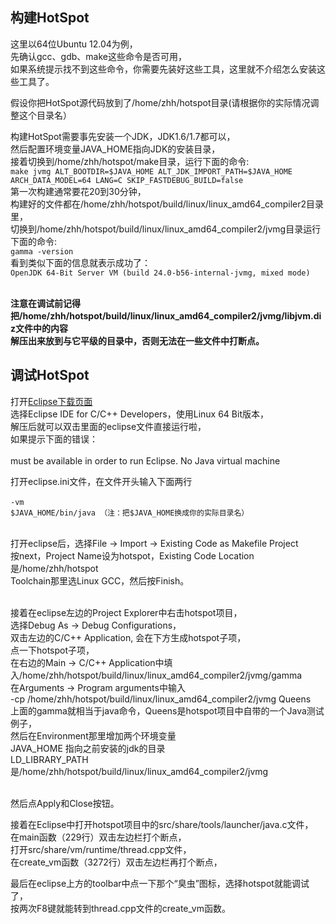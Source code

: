 ## 构建HotSpot

这里以64位Ubuntu 12.04为例，<br>
先确认gcc、gdb、make这些命令是否可用，<br>
如果系统提示找不到这些命令，你需要先装好这些工具，这里就不介绍怎么安装这些工具了。<br>

假设你把HotSpot源代码放到了/home/zhh/hotspot目录(请根据你的实际情况调整这个目录名）<br>

构建HotSpot需要事先安装一个JDK，JDK1.6/1.7都可以，<br>
然后配置环境变量JAVA_HOME指向JDK的安装目录，<br>
接着切换到/home/zhh/hotspot/make目录，运行下面的命令:<br>
    ```
make jvmg ALT_BOOTDIR=$JAVA_HOME ALT_JDK_IMPORT_PATH=$JAVA_HOME ARCH_DATA_MODEL=64 LANG=C SKIP_FASTDEBUG_BUILD=false
    ```
<br>
第一次构建通常要花20到30分钟，<br>
构建好的文件都在/home/zhh/hotspot/build/linux/linux_amd64_compiler2目录里，<br>
切换到/home/zhh/hotspot/build/linux/linux_amd64_compiler2/jvmg目录运行下面的命令:<br>
    ```
gamma -version
    ```
<br>
看到类似下面的信息就表示成功了：<br>
    ```
OpenJDK 64-Bit Server VM (build 24.0-b56-internal-jvmg, mixed mode)
    ```

<strong>
<br>
注意在调试前记得把/home/zhh/hotspot/build/linux/linux_amd64_compiler2/jvmg/libjvm.diz文件中的内容 <br>
解压出来放到与它平级的目录中，否则无法在一些文件中打断点。
</strong>


## 调试HotSpot


打开[Eclipse下载页面](https://www.eclipse.org/downloads/)<br>
选择Eclipse IDE for C/C++ Developers，使用Linux 64 Bit版本，<br>
解压后就可以双击里面的eclipse文件直接运行啦，<br>
如果提示下面的错误：<br><br>
must be available in order to run Eclipse. No Java virtual machine

打开eclipse.ini文件，在文件开头输入下面两行<br><br>
    ```
-vm
    ```
    <br>
    ```
$JAVA_HOME/bin/java （注：把$JAVA_HOME换成你的实际目录名）
    ```


<br>
打开eclipse后，选择File -> Import -> Existing Code as Makefile Project <br>
按next，Project Name设为hotspot，Existing Code Location是/home/zhh/hotspot <br>
Toolchain那里选Linux GCC，然后按Finish。<br><br>

接着在eclipse左边的Project Explorer中右击hotspot项目，<br>
选择Debug As -> Debug Configurations，<br>
双击左边的C/C++ Application, 会在下方生成hotspot子项，<br>
点一下hotspot子项，<br>
在右边的Main -> C/C++ Application中填入/home/zhh/hotspot/build/linux/linux_amd64_compiler2/jvmg/gamma <br>
在Arguments -> Program arguments中输入<br>
-cp /home/zhh/hotspot/build/linux/linux_amd64_compiler2/jvmg Queens <br>
上面的gamma就相当于java命令，Queens是hotspot项目中自带的一个Java测试例子，<br>
然后在Environment那里增加两个环境变量<br>
JAVA_HOME 指向之前安装的jdk的目录<br>
LD_LIBRARY_PATH 是/home/zhh/hotspot/build/linux/linux_amd64_compiler2/jvmg<br><br>

然后点Apply和Close按钮。<br>

接着在Eclipse中打开hotspot项目中的src/share/tools/launcher/java.c文件，<br>
在main函数（229行）双击左边栏打个断点，<br>
打开src/share/vm/runtime/thread.cpp文件，<br>
在create_vm函数（3272行）双击左边栏再打个断点，<br>

最后在eclipse上方的toolbar中点一下那个“臭虫”图标，选择hotspot就能调试了，<br>
按两次F8键就能转到thread.cpp文件的create_vm函数。

